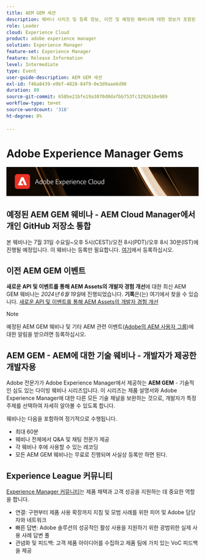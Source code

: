 ```yaml
---
title: AEM GEM 세션
description: 웨비나 시리즈 및 등록 정보, 이전 및 예정된 웨비나에 대한 정보가 포함된 AEM GEM의 랜딩 페이지입니다
role: Leader
cloud: Experience Cloud
product: adobe experience manager
solution: Experience Manager
feature-set: Experience Manager
feature: Release Information
level: Intermediate
type: Event
user-guide-description: AEM GEM 세션
exl-id: f46a8439-e9bf-4828-84f9-0e3d9aae6d90
duration: 89
source-git-commit: 658be21bfe19a3070d0dafbb753fc3292610e989
workflow-type: tm+mt
source-wordcount: '318'
ht-degree: 0%

---
```


# Adobe Experience Manager Gems

<img alt="디지털 환경" src="./assets/ADX_Gems.png"/>

## 예정된 AEM GEM 웨비나 - AEM Cloud Manager에서 개인 GitHub 저장소 통합

본 웨비나는 7월 31일 수요일~오후 5시(CEST)/오전 8시(PDT)/오후 8시 30분(IST)에 진행될 예정입니다. 이 웨비나는 등록만 필요합니다. [여기](https://adobe.ly/3LmXfGk)에서 등록하십시오.

<!--  Remove the comment marks, and put the upcoming event in the below table

<table style="max-width: 1214px;">
<tr>
  <td style="vertical-align: top;">
    <a href="https://www.youtube.com/watch?v=f1T9XU9TCJU">
      <img alt="Experience League LIVE Oct 25" src="assets/Oct25_2022_exl_live_banner_web_1920_WebBanner.png">
    </a>
    <div>
      <a href="https://www.youtube.com/watch?v=f1T9XU9TCJU">
        <strong>Deliver the right offer at the right time with decision management</strong>
      </a>
      <br/><em>with Sandra Hausmann, Ben Tepfer, Brandon Poyfair, and Jason Hickey</em>
      <br/><em>October 25, 2022</em>
    </div>
  </td>
</tr>
</table>

-->

## 이전 AEM GEM 이벤트

**새로운 API 및 이벤트를 통해 AEM Assets의 개발자 경험 개선**&#x200B;에 대한 최신 AEM GEM 웨비나는 *2024년 6월 19일*에 진행되었습니다.
**기록**은(는) 여기에서 찾을 수 있습니다.
[새로운 API 및 이벤트를 통해 AEM Assets의 개발자 경험 개선](gems2024/improving-dev-experience-for-aem-assets-with-new-apis-and-events.md)

>[!NOTE]
>
> 예정된 AEM GEM 웨비나 및 기타 AEM 관련 이벤트([Adobe의 AEM 사용자 그룹](https://aem-augs.adobe.com/))에 대한 알림을 받으려면 등록하십시오.

## AEM GEM - AEM에 대한 기술 웨비나 - 개발자가 제공한 개발자용

Adobe 전문가가 Adobe Experience Manager에서 제공하는 **AEM GEM** - 기술적인 심도 있는 다이빙 웨비나 시리즈입니다. 이 시리즈는 제품 설명서와 Adobe Experience Manager에 대한 다른 모든 기술 채널을 보완하는 것으로, 개발자가 특정 주제를 선택하여 자세히 알아볼 수 있도록 합니다.

웨비나는 다음을 포함하여 정기적으로 수행됩니다.

* 최대 60분
* 웨비나 전체에서 Q&amp;A 및 채팅 전문가 제공
* 각 웨비나 후에 사용할 수 있는 레코딩
* 모든 AEM GEM 웨비나는 무료로 진행되며 사실상 등록만 하면 된다.

## Experience League 커뮤니티

[Experience Manager 커뮤니티](https://experienceleaguecommunities.adobe.com/t5/adobe-experience-manager/ct-p/adobe-experience-manager-community)는 제품 채택과 고객 성공을 지원하는 데 중요한 역할을 합니다.

* 연결: 구현부터 제품 사용 확장까지 지침 및 모범 사례를 위한 피어 및 Adobe 담당자와 네트워크
* 빠른 답변: Adobe 솔루션의 성공적인 활성 사용을 지원하기 위한 광범위한 실제 사용 사례 답변 풀
* 관념화 및 피드백: 고객 제품 아이디어를 수집하고 제품 팀에 가치 있는 VoC 피드백을 제공
